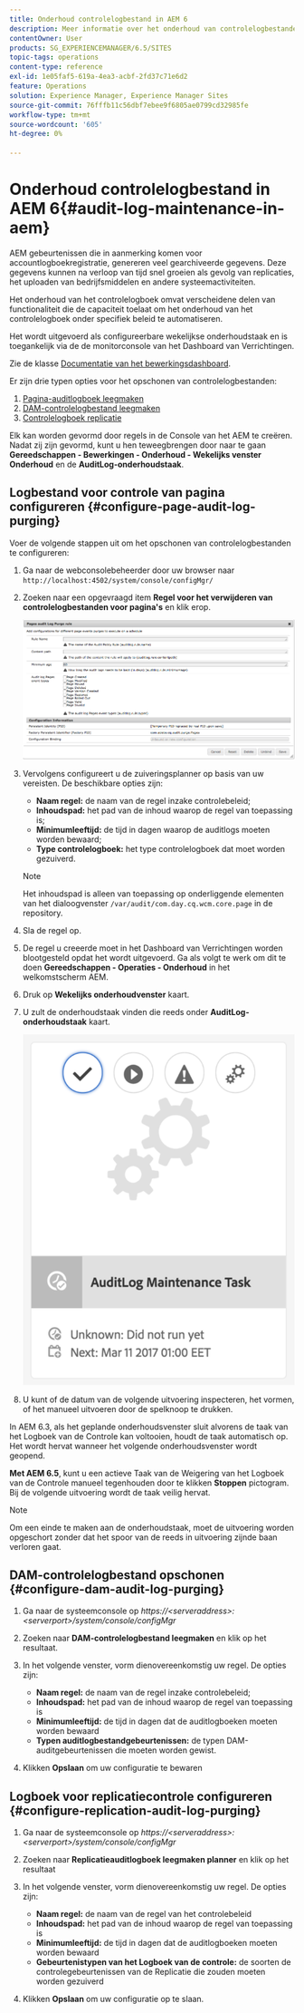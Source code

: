 ```yaml
---
title: Onderhoud controlelogbestand in AEM 6
description: Meer informatie over het onderhoud van controlelogbestanden in Adobe Experience Manager (AEM).
contentOwner: User
products: SG_EXPERIENCEMANAGER/6.5/SITES
topic-tags: operations
content-type: reference
exl-id: 1e05faf5-619a-4ea3-acbf-2fd37c71e6d2
feature: Operations
solution: Experience Manager, Experience Manager Sites
source-git-commit: 76fffb11c56dbf7ebee9f6805ae0799cd32985fe
workflow-type: tm+mt
source-wordcount: '605'
ht-degree: 0%

---
```


# Onderhoud controlelogbestand in AEM 6{#audit-log-maintenance-in-aem}

AEM gebeurtenissen die in aanmerking komen voor accountlogboekregistratie, genereren veel gearchiveerde gegevens. Deze gegevens kunnen na verloop van tijd snel groeien als gevolg van replicaties, het uploaden van bedrijfsmiddelen en andere systeemactiviteiten.

Het onderhoud van het controlelogboek omvat verscheidene delen van functionaliteit die de capaciteit toelaat om het onderhoud van het controlelogboek onder specifiek beleid te automatiseren.

Het wordt uitgevoerd als configureerbare wekelijkse onderhoudstaak en is toegankelijk via de de monitorconsole van het Dashboard van Verrichtingen.

Zie de klasse [Documentatie van het bewerkingsdashboard](/help/sites-administering/operations-dashboard.md).

Er zijn drie typen opties voor het opschonen van controlelogbestanden:

1. [Pagina-auditlogboek leegmaken](/help/sites-administering/operations-audit-log.md#configure-page-audit-log-purging)
1. [DAM-controlelogbestand leegmaken](/help/sites-administering/operations-audit-log.md#configure-dam-audit-log-purging)
1. [Controlelogboek replicatie](/help/sites-administering/operations-audit-log.md#configure-replication-audit-log-purging)

Elk kan worden gevormd door regels in de Console van het AEM te creëren. Nadat zij zijn gevormd, kunt u hen teweegbrengen door naar te gaan **Gereedschappen - Bewerkingen - Onderhoud - Wekelijks venster Onderhoud** en de **AuditLog-onderhoudstaak**.

## Logbestand voor controle van pagina configureren {#configure-page-audit-log-purging}

Voer de volgende stappen uit om het opschonen van controlelogbestanden te configureren:

1. Ga naar de webconsolebeheerder door uw browser naar `http://localhost:4502/system/console/configMgr/`

1. Zoeken naar een opgevraagd item **Regel voor het verwijderen van controlelogbestanden voor pagina&#39;s** en klik erop.

   ![chlimage_1-365](assets/chlimage_1-365.png)

1. Vervolgens configureert u de zuiveringsplanner op basis van uw vereisten. De beschikbare opties zijn:

   * **Naam regel:** de naam van de regel inzake controlebeleid;
   * **Inhoudspad:** het pad van de inhoud waarop de regel van toepassing is;
   * **Minimumleeftijd:** de tijd in dagen waarop de auditlogs moeten worden bewaard;
   * **Type controlelogboek:** het type controlelogboek dat moet worden gezuiverd.

   >[!NOTE]
   >
   >Het inhoudspad is alleen van toepassing op onderliggende elementen van het dialoogvenster `/var/audit/com.day.cq.wcm.core.page` in de repository.

1. Sla de regel op.
1. De regel u creeerde moet in het Dashboard van Verrichtingen worden blootgesteld opdat het wordt uitgevoerd. Ga als volgt te werk om dit te doen **Gereedschappen - Operaties - Onderhoud** in het welkomstscherm AEM.

1. Druk op **Wekelijks onderhoudvenster** kaart.

1. U zult de onderhoudstaak vinden die reeds onder **AuditLog-onderhoudstaak** kaart.

   ![chlimage_1-366](assets/chlimage_1-366.png)

1. U kunt of de datum van de volgende uitvoering inspecteren, het vormen, of het manueel uitvoeren door de spelknoop te drukken.

In AEM 6.3, als het geplande onderhoudsvenster sluit alvorens de taak van het Logboek van de Controle kan voltooien, houdt de taak automatisch op. Het wordt hervat wanneer het volgende onderhoudsvenster wordt geopend.

**Met AEM 6.5**, kunt u een actieve Taak van de Weigering van het Logboek van de Controle manueel tegenhouden door te klikken **Stoppen** pictogram. Bij de volgende uitvoering wordt de taak veilig hervat.

>[!NOTE]
>
>Om een einde te maken aan de onderhoudstaak, moet de uitvoering worden opgeschort zonder dat het spoor van de reeds in uitvoering zijnde baan verloren gaat.

## DAM-controlelogbestand opschonen {#configure-dam-audit-log-purging}

1. Ga naar de systeemconsole op *https://&lt;serveraddress>:&lt;serverport>/system/console/configMgr*
1. Zoeken naar **DAM-controlelogbestand leegmaken** en klik op het resultaat.
1. In het volgende venster, vorm dienovereenkomstig uw regel. De opties zijn:

   * **Naam regel:** de naam van de regel inzake controlebeleid;
   * **Inhoudspad:** het pad van de inhoud waarop de regel van toepassing is
   * **Minimumleeftijd:** de tijd in dagen dat de auditlogboeken moeten worden bewaard
   * **Typen auditlogbestandgebeurtenissen:** de typen DAM-auditgebeurtenissen die moeten worden gewist.

1. Klikken **Opslaan** om uw configuratie te bewaren

## Logboek voor replicatiecontrole configureren  {#configure-replication-audit-log-purging}

1. Ga naar de systeemconsole op *https://&lt;serveraddress>:&lt;serverport>/system/console/configMgr*
1. Zoeken naar **Replicatieauditlogboek leegmaken planner** en klik op het resultaat
1. In het volgende venster, vorm dienovereenkomstig uw regel. De opties zijn:

   * **Naam regel:** de naam van de regel van het controlebeleid
   * **Inhoudspad:** het pad van de inhoud waarop de regel van toepassing is
   * **Minimumleeftijd:** de tijd in dagen dat de auditlogboeken moeten worden bewaard
   * **Gebeurtenistypen van het Logboek van de controle:** de soorten de controlegebeurtenissen van de Replicatie die zouden moeten worden gezuiverd

1. Klikken **Opslaan** om uw configuratie op te slaan.
